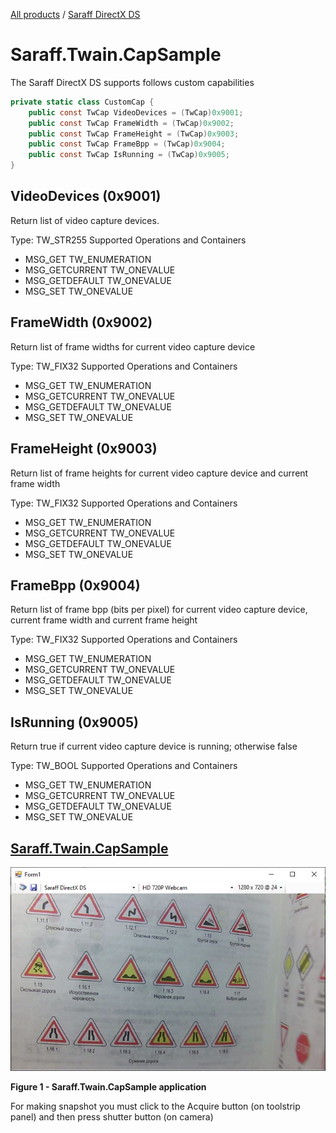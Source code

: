 [All products](../) / [Saraff DirectX DS](./index.md)
# Saraff.Twain.CapSample

The Saraff DirectX DS supports follows custom capabilities

```c#
private static class CustomCap {
    public const TwCap VideoDevices = (TwCap)0x9001;
    public const TwCap FrameWidth = (TwCap)0x9002;
    public const TwCap FrameHeight = (TwCap)0x9003;
    public const TwCap FrameBpp = (TwCap)0x9004;
    public const TwCap IsRunning = (TwCap)0x9005;
}
```

## VideoDevices (0x9001)
Return list of video capture devices.

Type: TW_STR255
Supported Operations and Containers
* MSG_GET           TW_ENUMERATION
* MSG_GETCURRENT    TW_ONEVALUE
* MSG_GETDEFAULT    TW_ONEVALUE
* MSG_SET           TW_ONEVALUE

## FrameWidth (0x9002)
Return list of frame widths for current video capture device

Type: TW_FIX32
Supported Operations and Containers
* MSG_GET           TW_ENUMERATION
* MSG_GETCURRENT    TW_ONEVALUE
* MSG_GETDEFAULT    TW_ONEVALUE
* MSG_SET           TW_ONEVALUE

## FrameHeight (0x9003)
Return list of frame heights for current video capture device and current frame width

Type: TW_FIX32
Supported Operations and Containers
* MSG_GET           TW_ENUMERATION
* MSG_GETCURRENT    TW_ONEVALUE
* MSG_GETDEFAULT    TW_ONEVALUE
* MSG_SET           TW_ONEVALUE

## FrameBpp (0x9004)
Return list of frame bpp (bits per pixel) for current video capture device, current frame width and current frame height

Type: TW_FIX32
Supported Operations and Containers
* MSG_GET           TW_ENUMERATION
* MSG_GETCURRENT    TW_ONEVALUE
* MSG_GETDEFAULT    TW_ONEVALUE
* MSG_SET           TW_ONEVALUE

## IsRunning (0x9005)
Return true if current video capture device is running; otherwise false 

Type: TW_BOOL
Supported Operations and Containers
* MSG_GET           TW_ENUMERATION
* MSG_GETCURRENT    TW_ONEVALUE
* MSG_GETDEFAULT    TW_ONEVALUE
* MSG_SET           TW_ONEVALUE

## [Saraff.Twain.CapSample](https://github.com/saraff-9EB1047A4BEB4cef8506B29BA325BD5A/Saraff.Twain.DS.DirectX/tree/master/Saraff.Twain.CapSample)
![](./content/wnd2.jpg)

**Figure 1 - Saraff.Twain.CapSample application**

For making snapshot you must click to the Acquire button (on toolstrip panel) and then press shutter button (on camera)